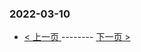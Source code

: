### 2022-03-10 
 

- [ < 上一页 ](https://github.com/able8/weibo-hot-record/blob/master/2022-03-09.md) -------- [ 下一页 > ](https://github.com/able8/weibo-hot-record/blob/master/2022-03-11.md)